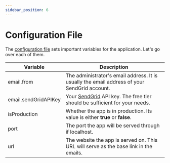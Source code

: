 ```yaml
---
sidebar_position: 6
---
```


# Configuration File

The [configuration file](https://github.com/reaper47/recipya/blob/main/deploy/config.example.json)
sets important variables for the application. Let's go over each of them.

  | **Variable**         | **Description**                                                                                      |
  |----------------------|------------------------------------------------------------------------------------------------------|
  | email.from           | The administrator's email address. It is usually the email address of your SendGrid account.         |
  | email.sendGridAPIKey | Your  [SendGrid](https://sendgrid.com/) API key. The free tier should be sufficient for your needs. |
  | isProduction         | Whether the app is in production. Its value is either **true** or **false**.                         |
  | port                 | The port the app will be served through if localhost.                                                |
  | url                  | The website the app is served on. This URL will serve as the base link in the emails.                |
